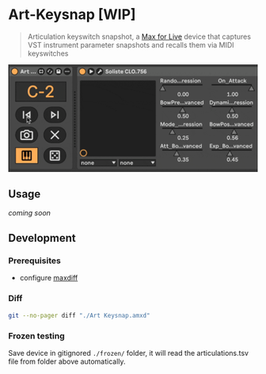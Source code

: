 # Art-Keysnap [WIP]

> Articulation keyswitch snapshot, a [Max for Live](https://www.ableton.com/en/live/max-for-live/) device that captures VST instrument parameter snapshots and recalls them via MIDI keyswitches

![](./device.gif)

## Usage

_coming soon_

## Development

### Prerequisites

- configure [maxdiff](https://github.com/Ableton/maxdevtools/tree/main/maxdiff)

### Diff

```bash
git --no-pager diff "./Art Keysnap.amxd"
```

### Frozen testing

Save device in gitignored `./frozen/` folder, it will read the articulations.tsv file from folder above automatically.
